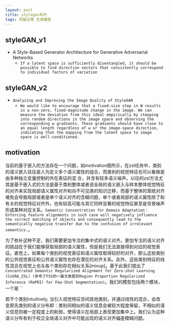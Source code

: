 ```yaml
---
layout: post
title: stylegan系列
tags: 风格迁移 生成模型
---
```



## styleGAN_v1
- A Style-Based Generator Architecture for Generative Adversarial Networks
  - `If a latent space is sufficiently disentangled, it should be possible to find direction vectors that consistently correspond to individual factors of variation`
 
## styleGAN_v2
- `Analyzing and Improving the Image Quality of StyleGAN`
  - `We would like to encourage that a fixed-size step in W results in a non-zero, fixed-magnitude change in the image. We can measure the deviation from this ideal empirically
by stepping into random directions in the image space and observing the corresponding w gradients. These gradients should have close to an equal length regardless of w or the
image-space direction, indicating that the mapping from the latent space to image space is well-conditioned.`



## motivation

当前的基于嵌入的方法存在一个问题，如motivation图所示，在zsl任务中，类别的语义嵌入往往是人为定义多个语义属性的组合，而类别的视觉特征也可以看做是由多种独立变量控制的外在表征的混
合，并含有较多语义噪声。以往的zsl方法尤其是基于嵌入式的方法是基于类别整体或者说全局的语义嵌入与样本整体视觉特征的对齐来实现局部语义属性对齐和向不可见类的知识迁移，而基于整体的笼统对齐难免会导致局部或者是单个语义对齐的含糊问题，单个或者局部的语义属性除了和有关的视觉特征对齐外，也有较高可能与其它同样显著的视觉特征甚至是背景噪声形成某种对应关系，`Semantic Concentration for Domain Adaptation：Enforcing feature alignments in such case will negatively influence the correct matching of objects and consequently lead to the semantically negative transfer due to the confusion of irrelevant semantics.`。

为了弥补这种不足，我们需要更加专注的集中式的语义对齐。更加专注的语义对齐的挑战在于我们能够获取局部的语义属性，但是我们无法直接得到对应的视觉表征。直觉上，如果每个类别的视觉表征和语义属性取得较好的对齐，那么这些类别的公共视觉表征和公共语义属性也存在潜在的对齐关系。此外，这些类别特征的线性混合在视觉上也与各个类别存在相似关系[mixup]。基于此我们提出了`Concentrated Semantic Regularized Alignment for Zero-shot Learning (CoSRA_ZSL) (参考了FSS的一篇文章题目Region Proportion Regularized Inference (RePRI) for Few-Shot Segmentation)`。我们的模型包括两个模块，一个是 ``

若干个类别intuitively, 当引入视觉特征空间其他类别，并通过线性的混合，会改变原先类别的语义分布即：类别间相似的语义信息会被较大程度保留，不相似的语义信息则被一定程度上的削弱，使得语义在局部上表现更加集中上。我们认为这种语义分布有利于校正全局语义对齐中可能出现的语义对齐偏差模糊问题。







